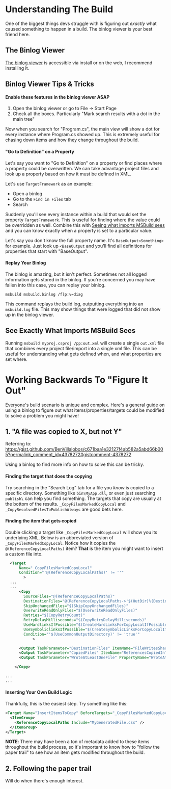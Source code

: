 # Understanding The Build
One of the biggest things devs struggle with is figuring out _exactly_ what caused something to happen in a build. The binlog viewer is your best friend here.

## The Binlog Viewer
[The binlog viewer](https://aka.ms/msbuild/binlog) is accessible via install or on the web, I recommend installing it.

## Binlog Viewer Tips & Tricks

#### Enable these features in the binlog viewer ASAP
1. Open the binlog viewer or go to File -> Start Page
1. Check all the boxes. Particularly "Mark search results with a dot in the main tree"

Now when you search for "Program.cs", the main view will show a dot for every instance where Program.cs showed up. This is extremely useful for chasing down items and how they change throughout the build.

#### "Go to Definition" on a Property
Let's say you want to "Go to Definition" on a property or find places where a property could be overwritten. We can take advantage project files and look up a property based on how it must be defined in XML.

Let's use `TargetFramework` as an example:

- Open a binlog
- Go to the `Find in Files` tab
- Search <TargetFramework>

Suddenly you'll see every instance within a build that would set the property `TargetFramework`. This is useful for finding where the value could be overridden as well. Combine this with [Seeing what imports MSBuild sees]() and you can know exactly when a property is set to a particular value.

Let's say you don't know the full property name. It's `BaseOutput<Something>` for example. Just look up `<BaseOutput` and you'll find all definitions for properties that start with "BaseOutput".

#### Replay Your Binlog
The binlog is amazing, but it isn't perfect. Sometimes not all logged information gets stored in the binlog. If you're concerned you may have fallen into this case, you can replay your binlog.

`msbuild msbuild.binlog /flp:v=diag`

This command replays the build log, outputting everything into an `msbuild.log` file. This may show things that were logged that did not show up in the binlog viewer.

## See Exactly What Imports MSBuild Sees
Running `msbuild myproj.csproj /pp:out.xml` will create a single `out.xml` file that combines every project file/import into a single xml file. This can be useful for understanding what gets defined when, and what properties are set where.


# Working Backwards To "Figure It Out"
Everyone's build scenario is unique and complex. Here's a general guide on using a binlog to figure out what items/properties/targets could be modified to solve a problem you might have!

## 1. "A file was copied to X, but not Y"
Referring to: https://gist.github.com/BenVillalobos/c671baa1e32127f4ab582a5abd66b005?permalink_comment_id=4378272#gistcomment-4378272

Using a binlog to find more info on how to solve this can be tricky.

#### Finding the target that does the copying
Try searching in the "Search Log" tab for a file you _know_ is copied to a specific directory. Something like `bin\MyApp.dll`, or even just searching `publish\` can help you find something. The targets that copy are usually at the bottom of the results. `_CopyFilesMarkedCopyLocal` and `_CopyResolvedFilesToPublishAlways` are good bets here.

#### Finding the item that gets copied
Double clicking a target like `_CopyFilesMarkedCopyLocal` will show you its underlying XML. Below is an abbreviated version of `_CopyFilesMarkedCopyLocal`. Notice how it copies the `@(ReferenceCopyLocalPaths)` item? **That** is the item you might want to insert a custom file into.

```xml
  <Target
      Name="_CopyFilesMarkedCopyLocal"
      Condition="'@(ReferenceCopyLocalPaths)' != ''"
        >
  ...
  ...
      <Copy
        SourceFiles="@(ReferenceCopyLocalPaths)"
        DestinationFiles="@(ReferenceCopyLocalPaths->'$(OutDir)%(DestinationSubDirectory)%(Filename)%(Extension)')"
        SkipUnchangedFiles="$(SkipCopyUnchangedFiles)"
        OverwriteReadOnlyFiles="$(OverwriteReadOnlyFiles)"
        Retries="$(CopyRetryCount)"
        RetryDelayMilliseconds="$(CopyRetryDelayMilliseconds)"
        UseHardlinksIfPossible="$(CreateHardLinksForCopyLocalIfPossible)"
        UseSymboliclinksIfPossible="$(CreateSymbolicLinksForCopyLocalIfPossible)"
        Condition="'$(UseCommonOutputDirectory)' != 'true'"
            >

      <Output TaskParameter="DestinationFiles" ItemName="FileWritesShareable"/>
      <Output TaskParameter="CopiedFiles" ItemName="ReferencesCopiedInThisBuild"/>
      <Output TaskParameter="WroteAtLeastOneFile" PropertyName="WroteAtLeastOneFile"/>

    </Copy>

...
...
```

#### Inserting Your Own Build Logic
Thankfully, this is the easiest step. Try something like this:

```xml
<Target Name="InsertItemsToCopy" BeforeTargets="_CopyFilesMarkedCopyLocal">
  <ItemGroup>
    <ReferenceCopyLocalPaths Include="MyGeneratedFile.css" />
  </ItemGroup>
</Target>
```

**NOTE**: There may have been a ton of metadata added to these items throughout the build process, so it's important to know how to "follow the paper trail" to see how an item gets modified throughout the build.

## 2. Following the paper trail
Will do when there's enough interest.
